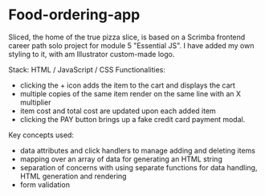 # Food-ordering-app
Sliced, the home of the true pizza slice, is based on a Scrimba frontend career path solo project for module 5 "Essential JS". I have added my own styling to it, with am Illustrator custom-made logo.

Stack: HTML / JavaScript / CSS
Functionalities:
 - clicking the + icon adds the item to the cart and displays the cart
 - multiple copies of the same item render on the same line with an X multiplier
 - item cost and total cost are updated upon each added item
 - clicking the PAY button brings up a fake credit card payment modal.
 
 Key concepts used:
 - data attributes and click handlers to manage adding and deleting items
 - mapping over an array of data for generating an HTML string
 - separation of concerns with using separate functions for data handling, HTML generation and rendering
 - form validation

